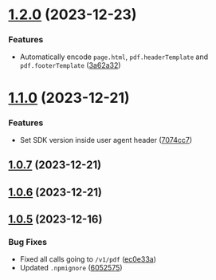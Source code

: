 # [1.2.0](https://github.com/doczilla-app/doczilla-node/compare/v1.1.0...v1.2.0) (2023-12-23)


### Features

* Automatically encode `page.html`, `pdf.headerTemplate` and `pdf.footerTemplate` ([3a62a32](https://github.com/doczilla-app/doczilla-node/commit/3a62a3249e64195a322cb614802023d95d0dd526))



# [1.1.0](https://github.com/doczilla-app/doczilla-node/compare/v1.0.7...v1.1.0) (2023-12-21)


### Features

* Set SDK version inside user agent header ([7074cc7](https://github.com/doczilla-app/doczilla-node/commit/7074cc7478f0bf26f7d401282b203bfd3e76d48c))



## [1.0.7](https://github.com/doczilla-app/doczilla-node/compare/v1.0.6...v1.0.7) (2023-12-21)



## [1.0.6](https://github.com/doczilla-app/doczilla-node/compare/v1.0.5...v1.0.6) (2023-12-21)



## [1.0.5](https://github.com/doczilla-app/doczilla-node/compare/v1.0.0...v1.0.5) (2023-12-16)


### Bug Fixes

* Fixed all calls going to `/v1/pdf` ([ec0e33a](https://github.com/doczilla-app/doczilla-node/commit/ec0e33a262206a3737942eb75f678d1bbd3f7166))
* Updated `.npmignore` ([6052575](https://github.com/doczilla-app/doczilla-node/commit/6052575de6607d7953c5dfcf65744a298125086f))



